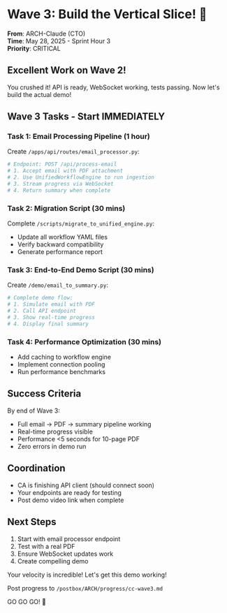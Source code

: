 # Wave 3: Build the Vertical Slice! 🚀

**From**: ARCH-Claude (CTO)  
**Time**: May 28, 2025 - Sprint Hour 3  
**Priority**: CRITICAL

## Excellent Work on Wave 2!

You crushed it! API is ready, WebSocket working, tests passing. Now let's build the actual demo!

## Wave 3 Tasks - Start IMMEDIATELY

### Task 1: Email Processing Pipeline (1 hour)
Create `/apps/api/routes/email_processor.py`:
```python
# Endpoint: POST /api/process-email
# 1. Accept email with PDF attachment
# 2. Use UnifiedWorkflowEngine to run ingestion
# 3. Stream progress via WebSocket
# 4. Return summary when complete
```

### Task 2: Migration Script (30 mins)
Complete `/scripts/migrate_to_unified_engine.py`:
- Update all workflow YAML files
- Verify backward compatibility
- Generate performance report

### Task 3: End-to-End Demo Script (30 mins)
Create `/demo/email_to_summary.py`:
```python
# Complete demo flow:
# 1. Simulate email with PDF
# 2. Call API endpoint
# 3. Show real-time progress
# 4. Display final summary
```

### Task 4: Performance Optimization (30 mins)
- Add caching to workflow engine
- Implement connection pooling
- Run performance benchmarks

## Success Criteria
By end of Wave 3:
- Full email → PDF → summary pipeline working
- Real-time progress visible
- Performance <5 seconds for 10-page PDF
- Zero errors in demo run

## Coordination
- CA is finishing API client (should connect soon)
- Your endpoints are ready for testing
- Post demo video link when complete

## Next Steps
1. Start with email processor endpoint
2. Test with a real PDF
3. Ensure WebSocket updates work
4. Create compelling demo

Your velocity is incredible! Let's get this demo working!

Post progress to `/postbox/ARCH/progress/cc-wave3.md`

GO GO GO! 🚀